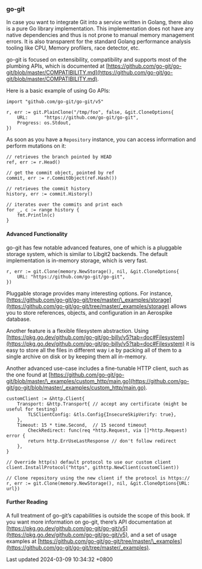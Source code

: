 ### go-git

In case you want to integrate Git into a service written in Golang,
there also is a pure Go library implementation. This implementation does
not have any native dependencies and thus is not prone to manual memory
management errors. It is also transparent for the standard Golang
performance analysis tooling like CPU, Memory profilers, race detector,
etc.

go-git is focused on extensibility, compatibility and supports most of
the plumbing APIs, which is documented at
[https://github.com/go-git/go-git/blob/master/COMPATIBILITY.md](https://github.com/go-git/go-git/blob/master/COMPATIBILITY.md).

Here is a basic example of using Go APIs:

```shell
import "github.com/go-git/go-git/v5"

r, err := git.PlainClone("/tmp/foo", false, &git.CloneOptions{
    URL:      "https://github.com/go-git/go-git",
    Progress: os.Stdout,
})
```

As soon as you have a `Repository` instance, you can access information
and perform mutations on it:

```shell
// retrieves the branch pointed by HEAD
ref, err := r.Head()

// get the commit object, pointed by ref
commit, err := r.CommitObject(ref.Hash())

// retrieves the commit history
history, err := commit.History()

// iterates over the commits and print each
for _, c := range history {
    fmt.Println(c)
}
```

#### Advanced Functionality

go-git has few notable advanced features, one of which is a pluggable
storage system, which is similar to Libgit2 backends. The default
implementation is in-memory storage, which is very fast.

```shell
r, err := git.Clone(memory.NewStorage(), nil, &git.CloneOptions{
    URL: "https://github.com/go-git/go-git",
})
```

Pluggable storage provides many interesting options. For instance,
[https://github.com/go-git/go-git/tree/master/\_examples/storage](https://github.com/go-git/go-git/tree/master/_examples/storage)
allows you to store references, objects, and configuration in an
Aerospike database.

Another feature is a flexible filesystem abstraction. Using
[https://pkg.go.dev/github.com/go-git/go-billy/v5?tab=doc#Filesystem](https://pkg.go.dev/github.com/go-git/go-billy/v5?tab=doc#Filesystem)
it is easy to store all the files in different way i.e by packing all of
them to a single archive on disk or by keeping them all in-memory.

Another advanced use-case includes a fine-tunable HTTP client, such as
the one found at
[https://github.com/go-git/go-git/blob/master/\_examples/custom_http/main.go](https://github.com/go-git/go-git/blob/master/_examples/custom_http/main.go).

```shell
customClient := &http.Client{
    Transport: &http.Transport{ // accept any certificate (might be useful for testing)
        TLSClientConfig: &tls.Config{InsecureSkipVerify: true},
    },
    Timeout: 15 * time.Second,  // 15 second timeout
        CheckRedirect: func(req *http.Request, via []*http.Request) error {
        return http.ErrUseLastResponse // don't follow redirect
    },
}

// Override http(s) default protocol to use our custom client
client.InstallProtocol("https", githttp.NewClient(customClient))

// Clone repository using the new client if the protocol is https://
r, err := git.Clone(memory.NewStorage(), nil, &git.CloneOptions{URL: url})
```

#### Further Reading

A full treatment of go-git’s capabilities is outside the scope of this
book. If you want more information on go-git, there’s API documentation
at
[https://pkg.go.dev/github.com/go-git/go-git/v5](https://pkg.go.dev/github.com/go-git/go-git/v5),
and a set of usage examples at
[https://github.com/go-git/go-git/tree/master/\_examples](https://github.com/go-git/go-git/tree/master/_examples).

Last updated 2024-03-09 10:34:32 +0800
